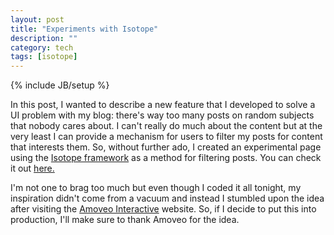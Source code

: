 ```yaml
---
layout: post
title: "Experiments with Isotope"
description: ""
category: tech
tags: [isotope]
---
```

{% include JB/setup %}

In this post, I wanted to describe a new feature that I
developed to solve a UI problem with my blog: there's way too many posts
on random subjects that nobody cares about. I can't really do much about
the content but at the very least I can provide a mechanism for users to
filter my posts for content that interests them. So, without further ado, I created an experimental page using
the <a href="http://isotope.metafizzy.co/" target="_blank">Isotope framework</a>
as a method for filtering posts. You can check it out 
<a href="http://test.minh.io" target="_blank">here.</a>

I'm not one to brag too much but even though I coded it all tonight, my inspiration
didn't come from a vacuum and instead I stumbled upon the idea after visiting
the <a href="http://www.amoveointeractive.com/index.html" target="_blank">Amoveo Interactive</a> website.
So, if I decide to put this into production, I'll make sure to thank Amoveo for the
idea.


